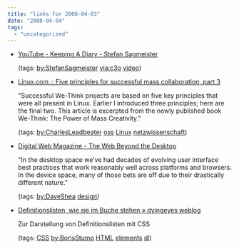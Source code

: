 ```yaml
---
title: "links for 2008-04-03"
date: "2008-04-04"
tags: 
  - "uncategorized"
---
```


- [YouTube - Keeping A Diary - Stefan Sagmeister](http://www.youtube.com/watch?v=o8PkFSLuYOk)
    
    (tags: [by:StefanSagmeister](http://del.icio.us/heinzwittenbrink/by:StefanSagmeister) [via:c3o](http://del.icio.us/heinzwittenbrink/via:c3o) [video](http://del.icio.us/heinzwittenbrink/video))
    
- [Linux.com :: Five principles for successful mass collaboration, part 3](http://www.linux.com/feature/130025)
    
    "Successful We-Think projects are based on five key principles that were all present in Linux. Earlier I introduced three principles; here are the final two. This article is excerpted from the newly published book We-Think: The Power of Mass Creativity."
    
    (tags: [by:CharlesLeadbeater](http://del.icio.us/heinzwittenbrink/by:CharlesLeadbeater) [oss](http://del.icio.us/heinzwittenbrink/oss) [Linux](http://del.icio.us/heinzwittenbrink/Linux) [netzwissenschaft](http://del.icio.us/heinzwittenbrink/netzwissenschaft))
    
- [Digital Web Magazine - The Web Beyond the Desktop](http://www.digital-web.com/articles/web_beyond_the_desktop)
    
    "In the desktop space we’ve had decades of evolving user interface best practices that work reasonably well across platforms and browsers. In the device space, many of those bets are off due to their drastically different nature."
    
    (tags: [by:DaveShea](http://del.icio.us/heinzwittenbrink/by:DaveShea) [design](http://del.icio.us/heinzwittenbrink/design))
    
- [Definitionslisten, wie sie im Buche stehen » dyingeyes weblog](http://www.dyingeyes.de/2008/04/01/definitionslisten-wie-sie-im-buche-stehen/)
    
    Zur Darstellung von Definitionslisten mit CSS
    
    (tags: [CSS](http://del.icio.us/heinzwittenbrink/CSS) [by:BorisStump](http://del.icio.us/heinzwittenbrink/by:BorisStump) [HTML](http://del.icio.us/heinzwittenbrink/HTML) [elements](http://del.icio.us/heinzwittenbrink/elements) [dl](http://del.icio.us/heinzwittenbrink/dl))
